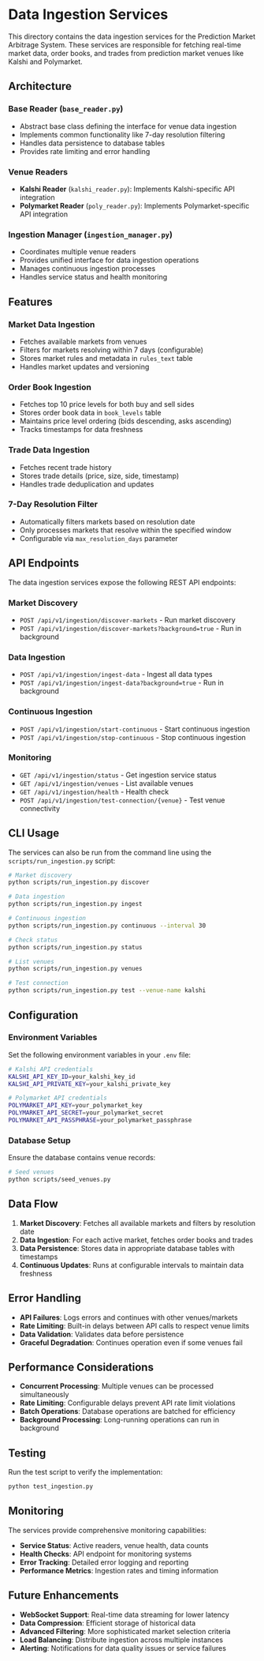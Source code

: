 # Data Ingestion Services

This directory contains the data ingestion services for the Prediction Market Arbitrage System. These services are responsible for fetching real-time market data, order books, and trades from prediction market venues like Kalshi and Polymarket.

## Architecture

### Base Reader (`base_reader.py`)
- Abstract base class defining the interface for venue data ingestion
- Implements common functionality like 7-day resolution filtering
- Handles data persistence to database tables
- Provides rate limiting and error handling

### Venue Readers
- **Kalshi Reader** (`kalshi_reader.py`): Implements Kalshi-specific API integration
- **Polymarket Reader** (`poly_reader.py`): Implements Polymarket-specific API integration

### Ingestion Manager (`ingestion_manager.py`)
- Coordinates multiple venue readers
- Provides unified interface for data ingestion operations
- Manages continuous ingestion processes
- Handles service status and health monitoring

## Features

### Market Data Ingestion
- Fetches available markets from venues
- Filters for markets resolving within 7 days (configurable)
- Stores market rules and metadata in `rules_text` table
- Handles market updates and versioning

### Order Book Ingestion
- Fetches top 10 price levels for both buy and sell sides
- Stores order book data in `book_levels` table
- Maintains price level ordering (bids descending, asks ascending)
- Tracks timestamps for data freshness

### Trade Data Ingestion
- Fetches recent trade history
- Stores trade details (price, size, side, timestamp)
- Handles trade deduplication and updates

### 7-Day Resolution Filter
- Automatically filters markets based on resolution date
- Only processes markets that resolve within the specified window
- Configurable via `max_resolution_days` parameter

## API Endpoints

The data ingestion services expose the following REST API endpoints:

### Market Discovery
- `POST /api/v1/ingestion/discover-markets` - Run market discovery
- `POST /api/v1/ingestion/discover-markets?background=true` - Run in background

### Data Ingestion
- `POST /api/v1/ingestion/ingest-data` - Ingest all data types
- `POST /api/v1/ingestion/ingest-data?background=true` - Run in background

### Continuous Ingestion
- `POST /api/v1/ingestion/start-continuous` - Start continuous ingestion
- `POST /api/v1/ingestion/stop-continuous` - Stop continuous ingestion

### Monitoring
- `GET /api/v1/ingestion/status` - Get ingestion service status
- `GET /api/v1/ingestion/venues` - List available venues
- `GET /api/v1/ingestion/health` - Health check
- `POST /api/v1/ingestion/test-connection/{venue}` - Test venue connectivity

## CLI Usage

The services can also be run from the command line using the `scripts/run_ingestion.py` script:

```bash
# Market discovery
python scripts/run_ingestion.py discover

# Data ingestion
python scripts/run_ingestion.py ingest

# Continuous ingestion
python scripts/run_ingestion.py continuous --interval 30

# Check status
python scripts/run_ingestion.py status

# List venues
python scripts/run_ingestion.py venues

# Test connection
python scripts/run_ingestion.py test --venue-name kalshi
```

## Configuration

### Environment Variables
Set the following environment variables in your `.env` file:

```bash
# Kalshi API credentials
KALSHI_API_KEY_ID=your_kalshi_key_id
KALSHI_API_PRIVATE_KEY=your_kalshi_private_key

# Polymarket API credentials
POLYMARKET_API_KEY=your_polymarket_key
POLYMARKET_API_SECRET=your_polymarket_secret
POLYMARKET_API_PASSPHRASE=your_polymarket_passphrase
```

### Database Setup
Ensure the database contains venue records:

```bash
# Seed venues
python scripts/seed_venues.py
```

## Data Flow

1. **Market Discovery**: Fetches all available markets and filters by resolution date
2. **Data Ingestion**: For each active market, fetches order books and trades
3. **Data Persistence**: Stores data in appropriate database tables with timestamps
4. **Continuous Updates**: Runs at configurable intervals to maintain data freshness

## Error Handling

- **API Failures**: Logs errors and continues with other venues/markets
- **Rate Limiting**: Built-in delays between API calls to respect venue limits
- **Data Validation**: Validates data before persistence
- **Graceful Degradation**: Continues operation even if some venues fail

## Performance Considerations

- **Concurrent Processing**: Multiple venues can be processed simultaneously
- **Rate Limiting**: Configurable delays prevent API rate limit violations
- **Batch Operations**: Database operations are batched for efficiency
- **Background Processing**: Long-running operations can run in background

## Testing

Run the test script to verify the implementation:

```bash
python test_ingestion.py
```

## Monitoring

The services provide comprehensive monitoring capabilities:

- **Service Status**: Active readers, venue health, data counts
- **Health Checks**: API endpoint for monitoring systems
- **Error Tracking**: Detailed error logging and reporting
- **Performance Metrics**: Ingestion rates and timing information

## Future Enhancements

- **WebSocket Support**: Real-time data streaming for lower latency
- **Data Compression**: Efficient storage of historical data
- **Advanced Filtering**: More sophisticated market selection criteria
- **Load Balancing**: Distribute ingestion across multiple instances
- **Alerting**: Notifications for data quality issues or service failures
